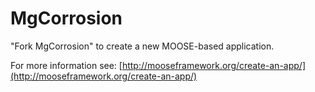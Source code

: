 MgCorrosion
=====

"Fork MgCorrosion" to create a new MOOSE-based application.

For more information see: [http://mooseframework.org/create-an-app/](http://mooseframework.org/create-an-app/)
